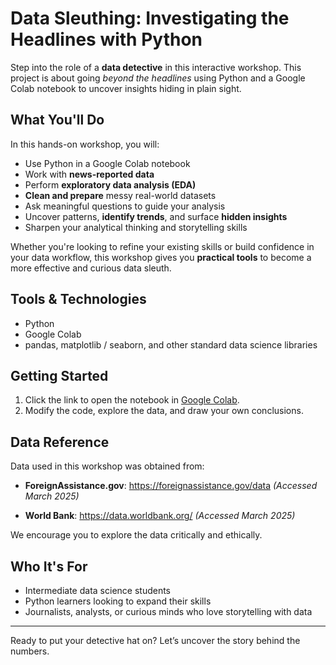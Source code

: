 # Data Sleuthing: Investigating the Headlines with Python

Step into the role of a **data detective** in this interactive workshop. This project is about going *beyond the headlines* using Python and a Google Colab notebook to uncover insights hiding in plain sight.

## What You'll Do

In this hands-on workshop, you will:

- Use Python in a Google Colab notebook
- Work with **news-reported data**
- Perform **exploratory data analysis (EDA)**
- **Clean and prepare** messy real-world datasets
- Ask meaningful questions to guide your analysis
- Uncover patterns, **identify trends**, and surface **hidden insights**
- Sharpen your analytical thinking and storytelling skills

Whether you're looking to refine your existing skills or build confidence in your data workflow, this workshop gives you **practical tools** to become a more effective and curious data sleuth.

## Tools & Technologies

- Python
- Google Colab
- pandas, matplotlib / seaborn, and other standard data science libraries

## Getting Started

1. Click the link to open the notebook in [Google Colab](https://colab.research.google.com/github/MaureenOShea/WiDS25_data-sleuthing/blob/main/wids_usaid_africa_analysis.ipynb).
2. Modify the code, explore the data, and draw your own conclusions.


## Data Reference

Data used in this workshop was obtained from:

- **ForeignAssistance.gov**:
https://foreignassistance.gov/data *(Accessed March 2025)*

- **World Bank**:
https://data.worldbank.org/ *(Accessed March 2025)*

We encourage you to explore the data critically and ethically.

## Who It's For

- Intermediate data science students
- Python learners looking to expand their skills
- Journalists, analysts, or curious minds who love storytelling with data

---

Ready to put your detective hat on? Let’s uncover the story behind the numbers. 







